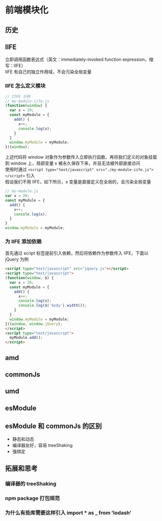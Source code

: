 # 前端模块化

## 历史

## IIFE

立即调用函数表达式（英文：immediately-invoked function expression，缩写：IIFE）  
IIFE 有自己的独立作用域，不会污染全局变量

### IIFE 怎么定义模块

```js
// IIFE 示例
// my-module-iife.js
(function(window) {
  var x = 20;
  const myModule = {
    add() {
      x++;
      console.log(x);
    }
  }
  window.myModule = myModule;
})(window);
```

上述代码将 window 对象作为参数传入立即执行函数，再将我们定义的对象挂载到 window 上，局部变量 x 被永久保存下来，并且无法被外部直接访问  
使用时通过 `<script type="text/javascript" src="./my-module-iife.js"></script>` 引入  
假设我们不用 IIFE，如下所示，x 变量是直接定义在全局的，会污染全局变量

```js
// my-module.js
var x = 20;
const myModule = {
  add() {
    x++;
    console.log(x);
  }
}
window.myModule = myModule;
```

### 为 IIFE 添加依赖

首先通过 script 标签提前引入依赖，然后将依赖作为参数传入 IIFE，下面以 jQuery 为例

```html
<script type="text/javascript" src="jquery.js"></script>
<script type="text/javascript">
(function(window, $) {
  var x = 20;
  const myModule = {
    add() {
      x++;
      console.log(x);
      console.log($('body').width());
    }
  }
  window.myModule = myModule;
})(window, window.jQuery);
</script>
<script type="text/javascript">
  myModule.add();
</script>
```

## amd

## commonJs

## umd

## esModule

## esModule 和 commonJs 的区别

- 静态和动态
- 编译器友好，容易 treeShaking
- 强绑定

## 拓展和思考

### 编译器的 treeShaking

### npm package 打包规范

### 为什么有些库需要这样引入 import * as _ from 'lodash'
